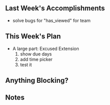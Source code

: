 ## Last Week's Accomplishments

- solve bugs for "has_viewed" for team 

## This Week's Plan

- A large part: Excused Extension
	1. show due days
	2. add time picker
	3. test it

## Anything Blocking?


## Notes
